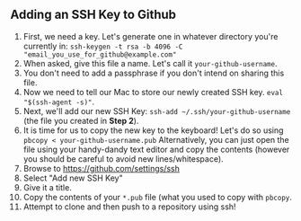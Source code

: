 
## Adding an SSH Key to Github

1. First, we need a key. Let's generate one in whatever directory you're currently in: `ssh-keygen -t rsa -b 4096 -C "email_you_use_for_github@example.com"`
2. When asked, give this file a name. Let's call it `your-github-username`.
3. You don't need to add a passphrase if you don't intend on sharing this file.
4. Now we need to tell our Mac to store our newly created SSH key. `eval "$(ssh-agent -s)"`.
5. Next, we'll add our new SSH Key: `ssh-add ~/.ssh/your-github-username` (the file you created in **Step 2**).
6. It is time for us to copy the new key to the keyboard! Let's do so using `pbcopy < your-github-username.pub` Alternatively, you can just open the file using your handy-dandy text editor and copy the contents (however you should be careful to avoid new lines/whitespace).
7. Browse to https://github.com/settings/ssh
8. Select "Add new SSH Key"
9. Give it a title. 
10. Copy the contents of your `*.pub` file (what you used to copy with `pbcopy`.
11. Attempt to clone and then push to a repository using ssh!

